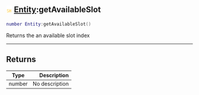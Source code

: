 ## ![shared](../../.gitbook/assets/shared.png) [Entity](https://iaswiki.rawr.dev/readme/entity):getAvailableSlot

```lua
number Entity:getAvailableSlot()
```

Returns the an available slot index

------
## Returns

| Type   | Description |
| ------ | ----------: |
| number | No description |

